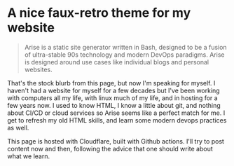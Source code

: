 <!-- BEGIN ARISE ------------------------------
Title:: "Bash Static Site Generator"

Author:: "Ben Robeson"
Description:: "Arise is the most polished cloud-native static site generator written in Bash."
Language:: "en"
Thumbnail:: "arise-icon.png"
Published Date:: "2025-01-11"
Modified Date:: "2025-01-11"

content_header:: "false"
rss_hide:: "true"
---- END ARISE \\ DO NOT MODIFY THIS LINE ---->

# A nice faux-retro theme for my website

> Arise is a static site generator written in Bash, designed to be a fusion of ultra-stable 90s technology and modern DevOps paradigms. Arise is designed around use cases like individual blogs and personal websites.

That's the stock blurb from this page, but now I'm speaking for myself. I haven't had a website for myself for a few decades but I've been working with computers all my life, with linux much of my life, and in hosting for a few years now. I used to know HTML, I know a little about git, and nothing about CI/CD or cloud services so Arise seems like a perfect match for me. I get to refresh my old HTML skills, and learn some modern devops practices as well. 

This page is hosted with Cloudflare, built with Github actions. I'll try to post content now and then, following the advice that one should write about what we learn. 